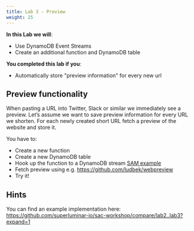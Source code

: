 ```yaml
---
title: Lab 3 - Preview
weight: 25
---
```


**In this Lab we will**:

- Use DynamoDB Event Streams
- Create an additional function and DynamoDB table

**You completed this lab if you**:

- Automatically store "preview information" for every new url

## Preview functionality

When pasting a URL into Twitter, Slack or similar we immediately see a preview. Let’s assume we want to save preview information for every URL we shorten. For each newly created short URL fetch a preview of the website and store it.

You have to:

- Create a new function
- Create a new DynamoDB table
- Hook up the function to a DynamoDB stream [SAM example](https://github.com/awslabs/serverless-application-model/blob/master/versions/2016-10-31.md#dynamodb)
- Fetch preview using e.g. https://github.com/ludbek/webpreview
- Try it!

## Hints

You can find an example implementation here: https://github.com/superluminar-io/sac-workshop/compare/lab2..lab3?expand=1
